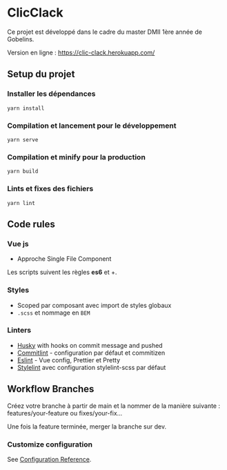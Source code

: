 # ClicClack

Ce projet est développé dans le cadre du master DMII 1ère année de Gobelins.

Version en ligne : https://clic-clack.herokuapp.com/

## Setup du projet

### Installer les dépendances
```
yarn install
```

### Compilation et lancement pour le développement
```
yarn serve
```

### Compilation et minify pour la production
```
yarn build
```

### Lints et fixes des fichiers
```
yarn lint
```

## Code rules

### Vue js
- Approche Single File Component

Les scripts suivent les règles **es6** et +.

### Styles
- Scoped par composant avec import de styles globaux
- `.scss` et nommage en `BEM`

### Linters
- [Husky](https://github.com/typicode/husky/tree/master) with hooks on commit message and pushed
- [Commitlint](https://github.com/conventional-changelog/commitlint) - configuration par défaut et commitizen
- [Eslint](https://eslint.org/https://eslint.org/) - Vue config, Prettier et Pretty
- [Stylelint](https://stylelint.io/) avec configuration stylelint-scss par défaut

## Workflow Branches

Créez votre branche à partir de main et la nommer de la manière suivante :
features/your-feature ou fixes/your-fix...

Une fois la feature terminée, merger la branche sur dev.

### Customize configuration
See [Configuration Reference](https://cli.vuejs.org/config/).

